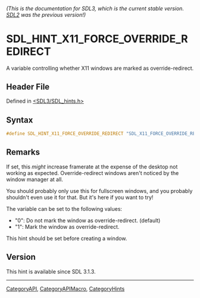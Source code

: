###### (This is the documentation for SDL3, which is the current stable version. [SDL2](https://wiki.libsdl.org/SDL2/) was the previous version!)
# SDL_HINT_X11_FORCE_OVERRIDE_REDIRECT

A variable controlling whether X11 windows are marked as override-redirect.

## Header File

Defined in [<SDL3/SDL_hints.h>](https://github.com/libsdl-org/SDL/blob/main/include/SDL3/SDL_hints.h)

## Syntax

```c
#define SDL_HINT_X11_FORCE_OVERRIDE_REDIRECT "SDL_X11_FORCE_OVERRIDE_REDIRECT"
```

## Remarks

If set, this _might_ increase framerate at the expense of the desktop not
working as expected. Override-redirect windows aren't noticed by the window
manager at all.

You should probably only use this for fullscreen windows, and you probably
shouldn't even use it for that. But it's here if you want to try!

The variable can be set to the following values:

- "0": Do not mark the window as override-redirect. (default)
- "1": Mark the window as override-redirect.

This hint should be set before creating a window.

## Version

This hint is available since SDL 3.1.3.

----
[CategoryAPI](CategoryAPI), [CategoryAPIMacro](CategoryAPIMacro), [CategoryHints](CategoryHints)

